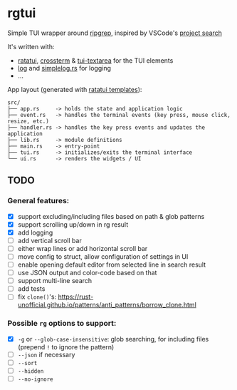 # rgtui

Simple TUI wrapper around [ripgrep](https://github.com/BurntSushi/ripgrep), inspired by VSCode's [project search](https://code.visualstudio.com/docs/editor/codebasics#_advanced-search-options)

It's written with:

- [ratatui](https://github.com/ratatui-org/ratatui), [crossterm](https://github.com/crossterm-rs/crossterm) & [tui-textarea](https://github.com/rhysd/tui-textarea) for the TUI elements
- [log](https://github.com/rust-lang/log) and [simplelog.rs](https://github.com/Drakulix/simplelog.rs) for logging
- ...

App layout (generated with [ratatui templates](https://github.com/ratatui-org/templates)):

```text
src/
├── app.rs     -> holds the state and application logic
├── event.rs   -> handles the terminal events (key press, mouse click, resize, etc.)
├── handler.rs -> handles the key press events and updates the application
├── lib.rs     -> module definitions
├── main.rs    -> entry-point
├── tui.rs     -> initializes/exits the terminal interface
└── ui.rs      -> renders the widgets / UI
```

## TODO

### General features:

- [x] support excluding/including files based on path & glob patterns
- [x] support scrolling up/down in rg result
- [x] add logging
- [ ] add vertical scroll bar
- [ ] either wrap lines or add horizontal scroll bar
- [ ] move config to struct, allow configuration of settings in UI
- [ ] enable opening default editor from selected line in search result
- [ ] use JSON output and color-code based on that
- [ ] support multi-line search
- [ ] add tests
- [ ] fix `clone()`'s: https://rust-unofficial.github.io/patterns/anti_patterns/borrow_clone.html

### Possible `rg` options to support:

- [x] `-g` or `--glob-case-insensitive`: glob searching, for including files (prepend `!` to ignore the pattern)
- [ ] `--json` if necessary
- [ ] `--sort`
- [ ] `--hidden`
- [ ] `--no-ignore`

